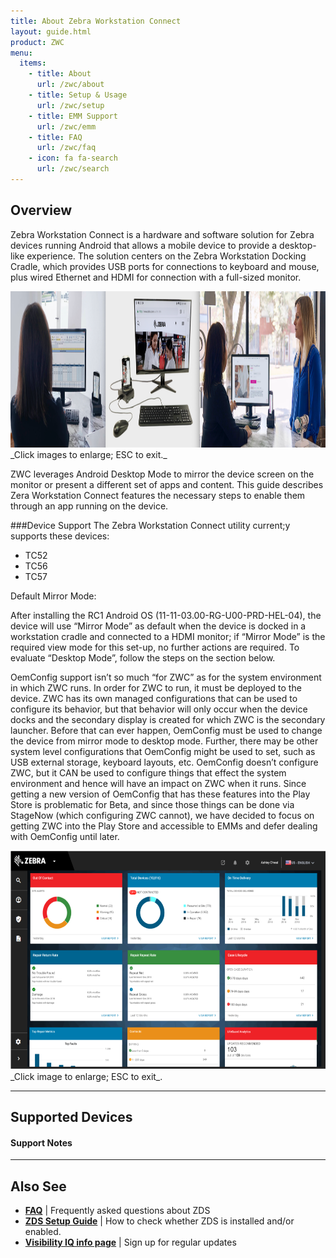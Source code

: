 ```yaml
---
title: About Zebra Workstation Connect
layout: guide.html
product: ZWC
menu:
  items:
    - title: About
      url: /zwc/about
    - title: Setup & Usage
      url: /zwc/setup
    - title: EMM Support
      url: /zwc/emm
    - title: FAQ
      url: /zwc/faq
    - icon: fa fa-search
      url: /zwc/search
---
```


## Overview
Zebra Workstation Connect is a hardware and software solution for Zebra devices running Android that allows a mobile device to provide a desktop-like experience. The solution centers on the Zebra Workstation Docking Cradle, which provides USB ports for connections to keyboard and mouse, plus wired Ethernet and HDMI for connection with a full-sized monitor. 

<img alt="image" style="height:250px" src="zwc_4.png"/>
_Click images to enlarge; ESC to exit._


<!-- 
<img alt="image" style="height:250px" src="zwc_3.png"/>
_Click images to enlarge; ESC to exit._

 -->

ZWC leverages Android Desktop Mode to mirror the device screen on the monitor or present a different set of apps and content. This guide describes Zera Workstation Connect features the necessary steps to enable them through an app running on the device.  

<!-- 
<img alt="image" style="height:250px" src="zwc_exec.jpg"/>
<img alt="image" style="height:250px" src="zwc_retail.jpg"/>
_Click images to enlarge._
 -->

###Device Support
The Zebra Workstation Connect utility current;y supports these devices:

* TC52
* TC56
* TC57




Default Mirror Mode: 

After installing the RC1 Android OS (11-11-03.00-RG-U00-PRD-HEL-04), the device will use “Mirror Mode” as default when the device is docked in a workstation cradle and connected to a HDMI monitor; if “Mirror Mode” is the required view mode for this set-up, no further actions are required. To evaluate “Desktop Mode”, follow the steps on the section below.  

OemConfig support isn’t so much “for ZWC” as for the system environment in which ZWC runs.  In order for ZWC to run, it must be deployed to the device.  ZWC has its own managed configurations that can be used to configure its behavior, but that behavior will only occur when the device docks and the secondary display is created for which ZWC is the secondary launcher.  Before that can ever happen, OemConfig must be used to change the device from mirror mode to desktop mode.  Further, there may be other system level configurations that OemConfig might be used to set, such as USB external storage, keyboard layouts, etc.  OemConfig doesn’t configure ZWC, but it CAN be used to configure things that effect the system environment and hence will have an impact on ZWC when it runs.  Since getting a new version of OemConfig that has these features into the Play Store is problematic for Beta, and since those things can be done via StageNow (which configuring ZWC cannot), we have decided to focus on getting ZWC into the Play Store and accessible to EMMs and defer dealing with OemConfig until later.


<img alt="image" style="height:350px" src="VisibilityIQ_dashboard.png"/>
_Click image to enlarge; ESC to exit_. 
<br>

-----

## Supported Devices

#### Support Notes

-----

## Also See

* **[FAQ](../faq)** | Frequently asked questions about ZDS
* **[ZDS Setup Guide](../setup)** | How to check whether ZDS is installed and/or enabled.
* **[Visibility IQ info page](https://www.zebra.com/us/en/blog/posts/2019/zebra-operational-visibility-services-is-now-visibilityiq-foresight.html)** | Sign up for regular updates

